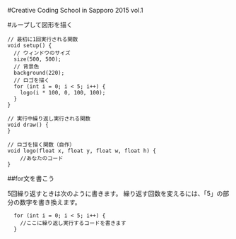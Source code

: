 #Creative Coding School in Sapporo 2015 vol.1

#ループして図形を描く

```processing
// 最初に1回実行される関数
void setup() {
  // ウィンドウのサイズ
  size(500, 500);
  // 背景色
  background(220);
  // ロゴを描く
  for (int i = 0; i < 5; i++) {
    logo(i * 100, 0, 100, 100);
  }
}

// 実行中繰り返し実行される関数
void draw() {
}

// ロゴを描く関数（自作）
void logo(float x, float y, float w, float h) {
	//あなたのコード
}
```

##for文を書こう

5回繰り返すときは次のように書きます。
繰り返す回数を変えるには、「5」の部分の数字を書き換えます。

```processing
  for (int i = 0; i < 5; i++) {
    //ここに繰り返し実行するコードを書きます
  }
```

